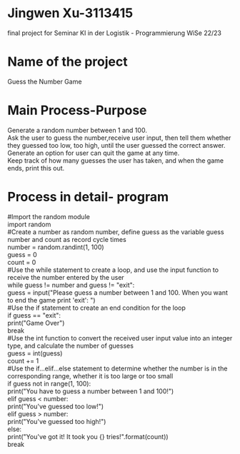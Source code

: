 # Jingwen Xu-3113415  
final project for Seminar KI in der Logistik - Programmierung WiSe 22/23  
# Name of the project  
  Guess the Number Game  
# Main Process-Purpose    
  Generate a random number between 1 and 100.   
  Ask the user to guess the number,receive user input, then tell them whether they guessed too low, too high, until the user guessed the correct answer.  
  Generate an option for user can quit the game at any time.  
  Keep track of how many guesses the user has taken, and when the game ends, print this out.  
# Process in detail- program
  #Import the random module  
    import random  
  #Create a number as random number, define guess as the variable guess number and count as record cycle times  
    number = random.randint(1, 100)  
    guess = 0  
    count = 0  
   #Use the while statement to create a loop, and use the input function to receive the number entered by the user  
    while guess != number and guess != "exit":  
    guess = input("Please guess a number between 1 and 100. When you want to end the game print 'exit': ")  
   #Use the if statement to create an end condition for the loop  
    if guess == "exit":  
        print("Game Over")  
        break  
    #Use the int function to convert the received user input value into an integer type, and calculate the number of guesses  
    guess = int(guess)  
    count += 1  
    #Use the if...elif...else statement to determine whether the number is in the corresponding range, whether it is too large or too small  
    if guess not in range(1, 100):  
        print("You have to guess a number between 1 and 100!")  
    elif guess < number:  
        print("You've guessed too low!")  
    elif guess > number:  
        print("You've guessed too high!")  
    else:  
        print("You've got it! It took you {} tries!".format(count))  
        break  
